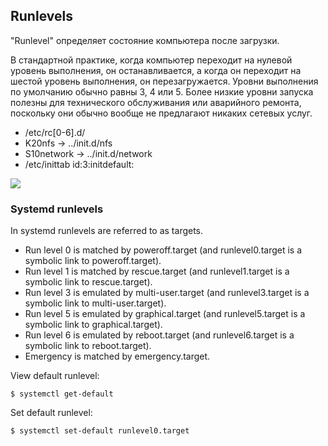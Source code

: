 ## Runlevels

"Runlevel" определяет состояние компьютера после загрузки.

В стандартной практике, когда компьютер переходит на нулевой уровень выполнения, он останавливается, а когда он переходит на шестой уровень выполнения, он перезагружается. Уровни выполнения по умолчанию обычно равны 3, 4 или 5. Более низкие уровни запуска полезны для технического обслуживания или аварийного ремонта, поскольку они обычно вообще не предлагают никаких сетевых услуг. 

- /etc/rc[0-6].d/
- K20nfs -> ../init.d/nfs
- S10network -> ../init.d/network
- /etc/inittab id:3:initdefault:

<img src ="https://elearn.epam.com/assets/courseware/v1/a2f48b39806dfd4e3075563f42c03e9d/asset-v1:RD_CIS+DOBCLinux+0422+type@asset+block/runlevels.png">

### Systemd runlevels

In systemd runlevels are referred to as targets.

- Run level 0 is matched by poweroff.target (and runlevel0.target is a symbolic link to poweroff.target).
- Run level 1 is matched by rescue.target (and runlevel1.target is a symbolic link to rescue.target).
- Run level 3 is emulated by multi-user.target (and runlevel3.target is a symbolic link to multi-user.target).
- Run level 5 is emulated by graphical.target (and runlevel5.target is a symbolic link to graphical.target).
- Run level 6 is emulated by reboot.target (and runlevel6.target is a symbolic link to reboot.target).
- Emergency is matched by emergency.target.

View default runlevel:

    $ systemctl get-default

Set default runlevel:

    $ systemctl set-default runlevel0.target
